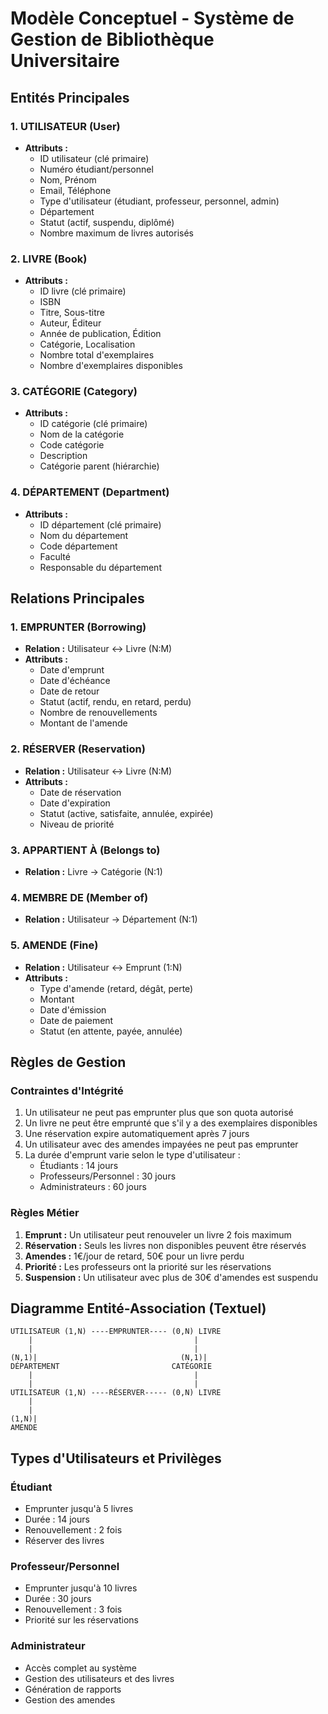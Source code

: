 # Modèle Conceptuel - Système de Gestion de Bibliothèque Universitaire

## Entités Principales

### 1. **UTILISATEUR** (User)
- **Attributs :**
  - ID utilisateur (clé primaire)
  - Numéro étudiant/personnel
  - Nom, Prénom
  - Email, Téléphone
  - Type d'utilisateur (étudiant, professeur, personnel, admin)
  - Département
  - Statut (actif, suspendu, diplômé)
  - Nombre maximum de livres autorisés

### 2. **LIVRE** (Book)
- **Attributs :**
  - ID livre (clé primaire)
  - ISBN
  - Titre, Sous-titre
  - Auteur, Éditeur
  - Année de publication, Édition
  - Catégorie, Localisation
  - Nombre total d'exemplaires
  - Nombre d'exemplaires disponibles

### 3. **CATÉGORIE** (Category)
- **Attributs :**
  - ID catégorie (clé primaire)
  - Nom de la catégorie
  - Code catégorie
  - Description
  - Catégorie parent (hiérarchie)

### 4. **DÉPARTEMENT** (Department)
- **Attributs :**
  - ID département (clé primaire)
  - Nom du département
  - Code département
  - Faculté
  - Responsable du département

## Relations Principales

### 1. **EMPRUNTER** (Borrowing)
- **Relation :** Utilisateur ↔ Livre (N:M)
- **Attributs :**
  - Date d'emprunt
  - Date d'échéance
  - Date de retour
  - Statut (actif, rendu, en retard, perdu)
  - Nombre de renouvellements
  - Montant de l'amende

### 2. **RÉSERVER** (Reservation)
- **Relation :** Utilisateur ↔ Livre (N:M)
- **Attributs :**
  - Date de réservation
  - Date d'expiration
  - Statut (active, satisfaite, annulée, expirée)
  - Niveau de priorité

### 3. **APPARTIENT À** (Belongs to)
- **Relation :** Livre → Catégorie (N:1)

### 4. **MEMBRE DE** (Member of)
- **Relation :** Utilisateur → Département (N:1)

### 5. **AMENDE** (Fine)
- **Relation :** Utilisateur ↔ Emprunt (1:N)
- **Attributs :**
  - Type d'amende (retard, dégât, perte)
  - Montant
  - Date d'émission
  - Date de paiement
  - Statut (en attente, payée, annulée)

## Règles de Gestion

### Contraintes d'Intégrité
1. Un utilisateur ne peut pas emprunter plus que son quota autorisé
2. Un livre ne peut être emprunté que s'il y a des exemplaires disponibles
3. Une réservation expire automatiquement après 7 jours
4. Un utilisateur avec des amendes impayées ne peut pas emprunter
5. La durée d'emprunt varie selon le type d'utilisateur :
   - Étudiants : 14 jours
   - Professeurs/Personnel : 30 jours
   - Administrateurs : 60 jours

### Règles Métier
1. **Emprunt :** Un utilisateur peut renouveler un livre 2 fois maximum
2. **Réservation :** Seuls les livres non disponibles peuvent être réservés
3. **Amendes :** 1€/jour de retard, 50€ pour un livre perdu
4. **Priorité :** Les professeurs ont la priorité sur les réservations
5. **Suspension :** Un utilisateur avec plus de 30€ d'amendes est suspendu

## Diagramme Entité-Association (Textuel)

```
UTILISATEUR (1,N) ----EMPRUNTER---- (0,N) LIVRE
    |                                    |
    |                                    |
(N,1)|                                (N,1)|
DÉPARTEMENT                         CATÉGORIE
    |                                    |
    |                                    |
UTILISATEUR (1,N) ----RÉSERVER----- (0,N) LIVRE
    |                                    
    |                                    
(1,N)|                                
AMENDE                               
```

## Types d'Utilisateurs et Privilèges

### Étudiant
- Emprunter jusqu'à 5 livres
- Durée : 14 jours
- Renouvellement : 2 fois
- Réserver des livres

### Professeur/Personnel
- Emprunter jusqu'à 10 livres
- Durée : 30 jours
- Renouvellement : 3 fois
- Priorité sur les réservations

### Administrateur
- Accès complet au système
- Gestion des utilisateurs et des livres
- Génération de rapports
- Gestion des amendes